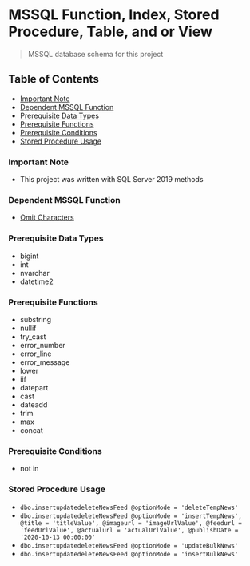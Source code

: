 # MSSQL Function, Index, Stored Procedure, Table, and or View
> MSSQL database schema for this project

## Table of Contents
* [Important Note](#important-note)
* [Dependent MSSQL Function](#dependent-mssql-function)
* [Prerequisite Data Types](#prerequisite-data-types)
* [Prerequisite Functions](#prerequisite-functions)
* [Prerequisite Conditions](#prerequisite-conditions)
* [Stored Procedure Usage](#stored-procedure-usage)

### **Important Note**
* This project was written with SQL Server 2019 methods

### Dependent MSSQL Function
* [Omit Characters](https://github.com/Cuates/omitcharactersmssql)

### Prerequisite Data Types
* bigint
* int
* nvarchar
* datetime2

### Prerequisite Functions
* substring
* nullif
* try_cast
* error_number
* error_line
* error_message
* lower
* iif
* datepart
* cast
* dateadd
* trim
* max
* concat

### Prerequisite Conditions
* not in

### Stored Procedure Usage
* `dbo.insertupdatedeleteNewsFeed @optionMode = 'deleteTempNews'`
* `dbo.insertupdatedeleteNewsFeed @optionMode = 'insertTempNews', @title = 'titleValue', @imageurl = 'imageUrlValue', @feedurl = 'feedUrlValue', @actualurl = 'actualUrlValue', @publishDate = '2020-10-13 00:00:00'`
* `dbo.insertupdatedeleteNewsFeed @optionMode = 'updateBulkNews'`
* `dbo.insertupdatedeleteNewsFeed @optionMode = 'insertBulkNews'`
